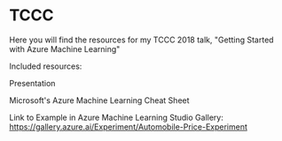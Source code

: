 # TCCC

Here you will find the resources for my TCCC 2018 talk, "Getting Started with Azure Machine Learning"

Included resources:

Presentation

Microsoft's Azure Machine Learning Cheat Sheet

Link to Example in Azure Machine Learning Studio Gallery: https://gallery.azure.ai/Experiment/Automobile-Price-Experiment
